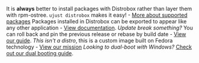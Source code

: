 It is **always** better to install packages with Distrobox rather than layer them with rpm-ostree. `ujust distrobox` makes it easy! - [More about supported packages](https://universal-blue.discourse.group/docs?topic=35)
Packages installed in Distrobox can be exported to appear like any other application - [View documentation](https://github.com/89luca89/distrobox/blob/main/docs/usage/distrobox-export.md).
*Update break something?* You can roll back and pin the previous release or rebase by build date - [View our guide](https://universal-blue.discourse.group/docs?topic=36).
*This isn't a distro*, this is a custom image built on Fedora technology - [View our mission](https://universal-blue.org/mission/)
*Looking to dual-boot with Windows?* [Check out our dual booting guide](https://universal-blue.discourse.group/docs?topic=129).